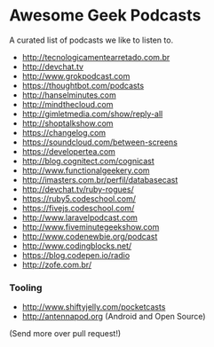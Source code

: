 # Awesome Geek Podcasts

A curated list of podcasts we like to listen to.

* http://tecnologicamentearretado.com.br
* http://devchat.tv
* http://www.grokpodcast.com
* https://thoughtbot.com/podcasts
* http://hanselminutes.com
* http://mindthecloud.com
* http://gimletmedia.com/show/reply-all
* http://shoptalkshow.com
* https://changelog.com
* https://soundcloud.com/between-screens
* https://developertea.com
* http://blog.cognitect.com/cognicast
* http://www.functionalgeekery.com
* http://imasters.com.br/perfil/databasecast
* http://devchat.tv/ruby-rogues/
* https://ruby5.codeschool.com/
* https://fivejs.codeschool.com/
* http://www.laravelpodcast.com
* http://www.fiveminutegeekshow.com
* http://www.codenewbie.org/podcast
* http://www.codingblocks.net/
* https://blog.codepen.io/radio
* http://zofe.com.br/


### Tooling

* http://www.shiftyjelly.com/pocketcasts
* http://antennapod.org (Android and Open Source)

(Send more over pull request!)
